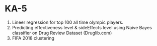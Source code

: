 # KA-5
1. Lineer regression for top 100 all time olympic players.
2. Predicting effectiveness level & sideEffects level using Naive Bayes classifier on Drug Review Dataset (Druglib.com)
3. FIFA 2018 clustering
